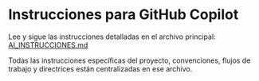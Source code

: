 # Instrucciones para GitHub Copilot

Lee y sigue las instrucciones detalladas en el archivo principal: [AI_INSTRUCCIONES.md](../AI_INSTRUCCIONES.md)

Todas las instrucciones específicas del proyecto, convenciones, flujos de trabajo y directrices están centralizadas en ese archivo.